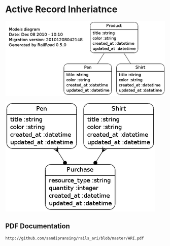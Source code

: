 # Active Record Inheriatnce

![Single Table Inheritance](http://github.com/sandipransing/rails_ari/raw/master/models1.png "Single Table ARI")

![Multible Table Inheritance](http://github.com/sandipransing/rails_ari/raw/master/models2.png "Multiple Table ARI")


## PDF Documentation

    http://github.com/sandipransing/rails_ari/blob/master/ARI.pdf
